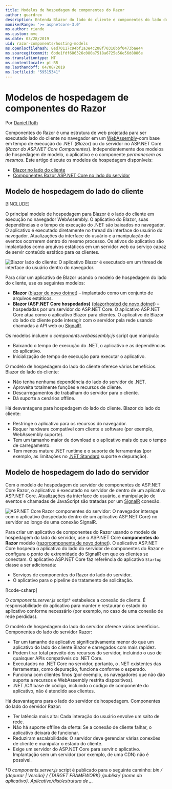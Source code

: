 ```yaml
---
title: Modelos de hospedagem de componentes do Razor
author: guardrex
description: Entenda Blazor do lado do cliente e componentes do lado do servidor ASP.NET Core Razor modelos de hospedagem.
monikerRange: '>= aspnetcore-3.0'
ms.author: riande
ms.custom: mvc
ms.date: 03/28/2019
uid: razor-components/hosting-models
ms.openlocfilehash: 8ed70117c94bf1a3e4c208f70310bbf0473bae44
ms.sourcegitcommit: 6bde1fdf686326c080a7518a6725e56e56d8886e
ms.translationtype: MT
ms.contentlocale: pt-BR
ms.lasthandoff: 04/08/2019
ms.locfileid: "59515341"
---
```

# <a name="razor-components-hosting-models"></a>Modelos de hospedagem de componentes do Razor

Por [Daniel Roth](https://github.com/danroth27)

Componentes do Razor é uma estrutura de web projetada para ser executado lado do cliente no navegador em um [WebAssembly](http://webassembly.org/)-com base em tempo de execução do .NET (*Blazor*) ou do servidor no ASP.NET Core (*Razor do ASP.NET Core Componentes*). Independentemente dos modelos de hospedagem de modelo, o aplicativo e o componente *permanecem os mesmos*. Este artigo discute os modelos de hospedagem disponíveis:

* [Blazor no lado do cliente](#client-side-hosting-model)
* [Componentes Razor ASP.NET Core no lado do servidor](#server-side-hosting-model)

## <a name="client-side-hosting-model"></a>Modelo de hospedagem do lado do cliente

[!INCLUDE[](~/includes/razor-components-preview-notice.md)]

O principal modelo de hospedagem para Blazor é o lado do cliente em execução no navegador WebAssembly. O aplicativo do Blazor, suas dependências e o tempo de execução do .NET são baixados no navegador. O aplicativo é executado diretamente no thread da interface do usuário do navegador. Atualizações da interface do usuário e a manipulação de eventos ocorrerem dentro do mesmo processo. Os ativos do aplicativo são implantados como arquivos estáticos em um servidor web ou serviço capaz de servir conteúdo estático para os clientes.

![Blazor lado do cliente: O aplicativo Blazor é executado em um thread de interface do usuário dentro do navegador.](hosting-models/_static/client-side.png)

Para criar um aplicativo de Blazor usando o modelo de hospedagem do lado do cliente, use os seguintes modelos:

* **Blazor** ([blazor de novo dotnet](/dotnet/core/tools/dotnet-new)) &ndash; implantado como um conjunto de arquivos estáticos.
* **Blazor (ASP.NET Core hospedados)** ([blazorhosted de novo dotnet](/dotnet/core/tools/dotnet-new)) &ndash; hospedadas por um servidor do ASP.NET Core. O aplicativo ASP.NET Core atua como o aplicativo Blazor para clientes. O aplicativo de Blazor do lado do cliente pode interagir com o servidor pela rede usando chamadas à API web ou [SignalR](xref:signalr/introduction).

Os modelos incluem o *components.webassembly.js* script que manipula:

* Baixando o tempo de execução do .NET, o aplicativo e as dependências do aplicativo.
* Inicialização de tempo de execução para executar o aplicativo.

O modelo de hospedagem do lado do cliente oferece vários benefícios. Blazor do lado do cliente:

* Não tenha nenhuma dependência do lado do servidor de .NET.
* Aproveita totalmente funções e recursos de cliente.
* Descarregamentos de trabalham do servidor para o cliente.
* Dá suporte a cenários offline.

Há desvantagens para hospedagem do lado do cliente. Blazor do lado do cliente:

* Restringe o aplicativo para os recursos do navegador.
* Requer hardware compatível com cliente e software (por exemplo, WebAssembly suporte).
* Tem um tamanho maior de download e o aplicativo mais do que o tempo de carregamento.
* Tem menos mature .NET runtime e o suporte de ferramentas (por exemplo, as limitações no [.NET Standard](/dotnet/standard/net-standard) suporte e depuração).

## <a name="server-side-hosting-model"></a>Modelo de hospedagem do lado do servidor

Com o modelo de hospedagem de servidor de componentes do ASP.NET Core Razor, o aplicativo é executado no servidor de dentro de um aplicativo ASP.NET Core. Atualizações da interface do usuário, a manipulação de eventos e chamadas de JavaScript são tratadas por um [SignalR](xref:signalr/introduction) conexão.

![ASP.NET Core Razor componentes do servidor: O navegador interage com o aplicativo (hospedado dentro de um aplicativo ASP.NET Core) no servidor ao longo de uma conexão SignalR.](hosting-models/_static/server-side.png)

Para criar um aplicativo de componentes do Razor usando o modelo de hospedagem do lado do servidor, use o ASP.NET Core **componentes do Razor** modelo ([razorcomponents de novo dotnet](/dotnet/core/tools/dotnet-new)). O aplicativo ASP.NET Core hospeda o aplicativo do lado do servidor de componentes do Razor e configura o ponto de extremidade do SignalR em que os clientes se conectam. O aplicativo ASP.NET Core faz referência do aplicativo `Startup` classe a ser adicionada:

* Serviços de componentes do Razor do lado do servidor.
* O aplicativo para o pipeline de tratamento de solicitação.

[!code-csharp[](hosting-models/samples_snapshot/Startup.cs?highlight=5,27)]

O *components.server.js* script&dagger; estabelece a conexão de cliente. É responsabilidade do aplicativo para manter e restaurar o estado do aplicativo conforme necessário (por exemplo, no caso de uma conexão de rede perdidas).

O modelo de hospedagem do lado do servidor oferece vários benefícios. Componentes do lado do servidor Razor:

* Ter um tamanho de aplicativo significativamente menor do que um aplicativo do lado do cliente Blazor e carregados com mais rapidez.
* Podem tirar total proveito dos recursos do servidor, incluindo o uso de quaisquer APIs compatíveis do .NET Core.
* Executados no .NET Core no servidor, portanto, o .NET existentes das ferramentas, como depuração, funciona conforme o esperado.
* Funciona com clientes finos (por exemplo, os navegadores que não dão suporte a recursos e WebAssembly restrita dispositivos).
* .NET /C# base de código, incluindo o código de componente do aplicativo, não é atendido aos clientes.

Há desvantagens para o lado do servidor de hospedagem. Componentes do lado do servidor Razor:

* Ter latência mais alta: Cada interação do usuário envolve um salto de rede.
* Não há suporte offline da oferta: Se a conexão de cliente falhar, o aplicativo deixará de funcionar.
* Reduziram escalabilidade: O servidor deve gerenciar várias conexões de cliente e manipular o estado do cliente.
* Exige um servidor do ASP.NET Core para servir o aplicativo. Implantação sem um servidor (por exemplo, de uma CDN) não é possível.

&dagger;O *components.server.js* script é publicado para o seguinte caminho: *bin / {depurar | Versão} / {TARGET FRAMEWORK} /publish/ {nome do aplicativo}. Aplicativo/dist/estrutura de _*.
